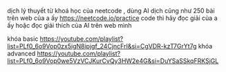 dịch lý thuyết từ khoá học của neetcode , dùng AI dịch 
cũng như 250 bài trên web  của a ấy https://neetcode.io/practice
code thì hãy đọc giải của a ấy hoặc đọc giải thích của AI trên web mình 

khóa basic
https://youtube.com/playlist?list=PLf0_6o9Vop0zx5igN8ipjgf_24CjncFrI&si=CgVDR-kzT7GrYt7g
khóa advanced 
https://youtube.com/playlist?list=PLf0_6o9Vop0we5VzVCJKurCvQy3HW2e4G&si=DuYSaSSkqFRKSjGL
